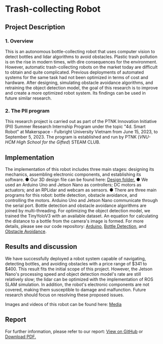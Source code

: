 <h1>Trash-collecting Robot</h1>

<h2>Project Description</h2>
<h3>1. Overview</h3>
This is an autonomous bottle-collecting robot that uses computer vision to detect bottles and lidar algorithms to avoid obstacles. Plastic trash pollution is on the rise in modern times, with dire consequences for the environment. However, automatic trash-collecting robots on the market today are difficult to obtain and quite complicated. Previous deployments of automated systems for the same task had not been optimized in terms of cost and hardware. After designing, simulating obstacle avoidance algorithms, and retraining the object detection model, the goal of this research is to improve and create a more optimized robot system. Its findings can be used in future similar research.

<h3>2. The PII program</h3>
This research project is carried out as part of the PTNK Innovation Initiative (PII) Summer Research Internship Program under the topic "4d. Smart Robot" at Makerspace - Fulbright University Vietnam from June 15, 2023, to September 5, 2023. The program is established and run by PTNK (<i>VNU-HCM High School for the Gifted</i>) STEAM CLUB.

<h2>Implementation</h2>
The implementation of this robot includes three main stages: designing its mechanics, assembling electronic components, and establishing its software.
●  Our 3D design file can be found here: <a href="https://github.com/nguyen-trinhtk/PII-robot/RobotDesign">Design folder.</a>
●  We used an Arduino Uno and Jetson Nano as controllers; DC motors as actuators; and an RPLidar and webcam as sensors.
●  There are three main programs for this robot: bottle detection, obstacle avoidance, and controlling the motors. Arduino Uno and Jetson Nano communicate through the serial port. Bottle detection and obstacle avoidance algorithms are joined by multi-threading. For optimizing the object detection model, we trained the TinyYoloV3 with an available dataset. An equation for calculating the distance to a bottle from the camera's image is formed. 
For more details, please see our code repository: <a href="https://github.com/nguyen-trinhthi/PII-robot/Arduino">Arduino</a>, <a href="https://github.com/nguyen-trinhthi/PII-robot/BottleDetection">Bottle Detection</a>, and <a href="https://github.com/nguyen-trinhthi/PII-robot/RPLidar">Obstacle Avoidance</a>.

<h2>Results and discussion</h2>
We have successfully deployed a robot system capable of navigating, detecting bottles, and avoiding obstacles with a price range of $341 to $400. This result fits the initial scope of this project. However, the Jetson Nano's processing speed and object detection model's rate are still relatively slow; the lidar can be optimized with the implementation of ROS SLAM simulation. In addition, the robot's electronic components are not covered, making them susceptible to damage and malfunction. Future research should focus on resolving these proposed issues.

Images and videos of this robot can be found here: <a href="https://github.com/nguyen-trinhtk/PII-robot/Results/Media">Media</a>

<h2>Report</h2>
<object data="https://github.com/nguyen-trinhtk/PII-Robot/blob/main/Results/Report%20Paper.pdf" type="application/pdf" width="700px" height="700px">
        <p>For further information, please refer to our report: <a href="https://github.com/nguyen-trinhtk/PII-Robot/blob/main/Results/Report%20Paper.pdf">View on GitHub</a> or 
        <a href="https://github.com/nguyen-trinhtk/PII-Robot/raw/main/Results/Report%20Paper.pdf">Download PDF.</a></p>
</object>
